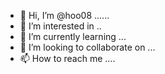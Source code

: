 - 👋 Hi, I’m @hoo08 ......
- 👀 I’m interested in ..
- 🌱 I’m currently learning ...
- 💞️ I’m looking to collaborate on ...
- 📫 How to reach me ....


<!---
hoo08/hoo08 is a ✨ special ✨ repository because its `README.md` (this file) appears on your GitHub profile.
You can click the Preview link to take a look at your changes.
--->
